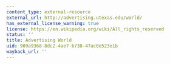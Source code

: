 ```yaml
---
content_type: external-resource
external_url: http://advertising.utexas.edu/world/
has_external_license_warning: true
license: https://en.wikipedia.org/wiki/All_rights_reserved
status: ''
title: Advertising World
uid: 909a9368-8dc2-4ae7-b738-47ac0e523e1b
wayback_url: ''
---
```

